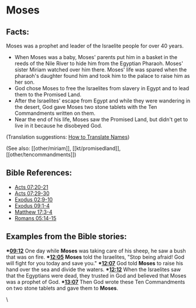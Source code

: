 # Moses #

## Facts: ##

Moses was a prophet and leader of the Israelite people for over 40 years.  

 * When Moses was a baby, Moses' parents put him in a basket in the reeds of the Nile River to hide him from the Egyptian Pharaoh. Moses' sister Miriam watched over him there. Moses' life was spared when the pharaoh's daughter found him and took him to the palace to raise him as her son.
 * God chose Moses to free the Israelites from slavery in Egypt and to lead them to the Promised Land.
 * After the Israelites' escape from Egypt and while they were wandering in the desert, God gave Moses two stone tablets with the Ten Commandments written on them.
 * Near the end of his life, Moses saw the Promised Land, but didn't get to live in it because he disobeyed God.

(Translation suggestions: [How to Translate Names](en/ta-vol1/translate/man/translate-names))

(See also: [[other/miriam]], [[kt/promisedland]], [[other/tencommandments]])

## Bible References: ##

* [Acts 07:20-21](en/tn/act/help/07/20)
* [Acts 07:29-30](en/tn/act/help/07/29)
* [Exodus 02:9-10](en/tn/exo/help/02/09)
* [Exodus 09:1-4](en/tn/exo/help/09/01)
* [Matthew 17:3-4](en/tn/mat/help/17/03)
* [Romans 05:14-15](en/tn/rom/help/05/14)

## Examples from the Bible stories: ##

  __*[09:12](en/tn/obs/help/09/12)__ One day while __Moses__ was taking care of his sheep, he saw a bush that was on fire.
  __*[12:05](en/tn/obs/help/12/05)__ __Moses__ told the Israelites, "Stop being afraid! God will fight for you today and save you."
  __*[12:07](en/tn/obs/help/12/07)__ God told __Moses__ to raise his hand over the sea and divide the waters.
  __*[12:12](en/tn/obs/help/12/12)__ When the Israelites saw that the Egyptians were dead, they trusted in God and believed that Moses was a prophet of God.
  __*[13:07](en/tn/obs/help/13/07)__ Then God wrote these Ten Commandments on two stone tablets and gave them to __Moses__.



\\